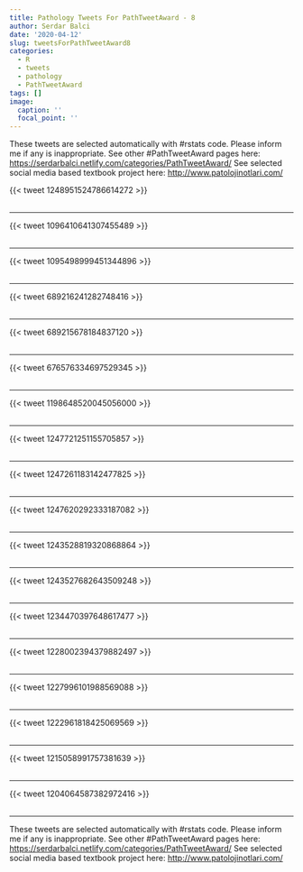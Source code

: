 ```yaml
---
title: Pathology Tweets For PathTweetAward - 8
author: Serdar Balci
date: '2020-04-12'
slug: tweetsForPathTweetAward8
categories:
  - R
  - tweets
  - pathology
  - PathTweetAward
tags: []
image:
  caption: ''
  focal_point: ''
---
```



These tweets are selected automatically with #rstats code. Please inform me if any is inappropriate.
See other #PathTweetAward pages here: https://serdarbalci.netlify.com/categories/PathTweetAward/ 
See selected social media based textbook project here: http://www.patolojinotlari.com/

{{< tweet 1248951524786614272 >}}
<br>
<br>
<hr>
{{< tweet 1096410641307455489 >}}
<br>
<br>
<hr>
{{< tweet 1095498999451344896 >}}
<br>
<br>
<hr>
{{< tweet 689216241282748416 >}}
<br>
<br>
<hr>
{{< tweet 689215678184837120 >}}
<br>
<br>
<hr>
{{< tweet 676576334697529345 >}}
<br>
<br>
<hr>
{{< tweet 1198648520045056000 >}}
<br>
<br>
<hr>
{{< tweet 1247721251155705857 >}}
<br>
<br>
<hr>
{{< tweet 1247261183142477825 >}}
<br>
<br>
<hr>
{{< tweet 1247620292333187082 >}}
<br>
<br>
<hr>
{{< tweet 1243528819320868864 >}}
<br>
<br>
<hr>
{{< tweet 1243527682643509248 >}}
<br>
<br>
<hr>
{{< tweet 1234470397648617477 >}}
<br>
<br>
<hr>
{{< tweet 1228002394379882497 >}}
<br>
<br>
<hr>
{{< tweet 1227996101988569088 >}}
<br>
<br>
<hr>
{{< tweet 1222961818425069569 >}}
<br>
<br>
<hr>
{{< tweet 1215058991757381639 >}}
<br>
<br>
<hr>
{{< tweet 1204064587382972416 >}}
<br>
<br>
<hr>


These tweets are selected automatically with #rstats code. Please inform me if any is inappropriate.
See other #PathTweetAward pages here: https://serdarbalci.netlify.com/categories/PathTweetAward/ 
See selected social media based textbook project here: http://www.patolojinotlari.com/
